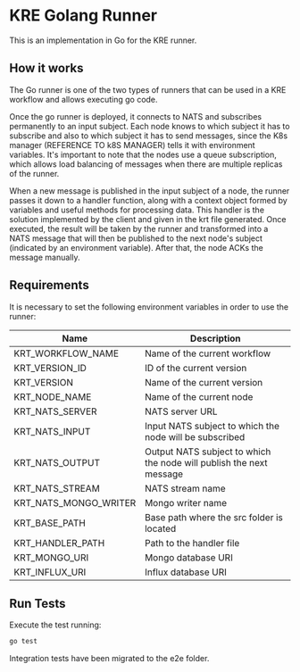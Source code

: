 # KRE Golang Runner

This is an implementation in Go for the KRE runner.

## How it works

The Go runner is one of the two types of runners that can be used in a KRE workflow and allows
executing go code.

Once the go runner is deployed, it connects to NATS and subscribes permanently to an input
subject.
Each node knows to which subject it has to subscribe and also to which subject it has to send messages,
since the K8s manager (REFERENCE TO k8S MANAGER) tells it with environment variables.
It's important to note that the nodes use a queue subscription,
which allows load balancing of messages when there are multiple replicas of the runner.

When a new message is published in the input subject of a node, the runner passes it down to a
handler function, along with a context object formed by variables and useful methods for processing data.
This handler is the solution implemented by the client and given in the krt file generated.
Once executed, the result will be taken by the runner and transformed into a NATS message that
will then be published to the next node's subject (indicated by an environment variable).
After that, the node ACKs the message manually.

## Requirements

It is necessary to set the following environment variables in order to use the runner:

| Name                  | Description                                                         |
|-----------------------|---------------------------------------------------------------------|
| KRT_WORKFLOW_NAME     | Name of the current workflow                                        |
| KRT_VERSION_ID        | ID of the current version                                           |
| KRT_VERSION           | Name of the current version                                         |
| KRT_NODE_NAME         | Name of the current node                                            |
| KRT_NATS_SERVER       | NATS server URL                                                     |
| KRT_NATS_INPUT        | Input NATS subject to which the node will be subscribed             |
| KRT_NATS_OUTPUT       | Output NATS subject to which the node will publish the next message |
| KRT_NATS_STREAM       | NATS stream name                                                    |
| KRT_NATS_MONGO_WRITER | Mongo writer name                                                   |
| KRT_BASE_PATH         | Base path where the src folder is located                           |
| KRT_HANDLER_PATH      | Path to the handler file                                            |
| KRT_MONGO_URI         | Mongo database URI                                                  |
| KRT_INFLUX_URI        | Influx database URI                                                 |

## Run Tests

Execute the test running:

``` sh
go test
```

Integration tests have been migrated to the e2e folder.
